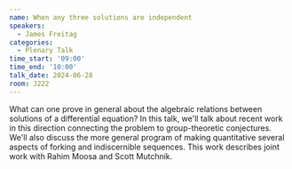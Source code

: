 ```yaml
---
name: When any three solutions are independent
speakers:
  - James Freitag
categories:
  - Plenary Talk
time_start: '09:00'
time_end: '10:00'
talk_date: 2024-06-28
room: J222
---
```


What can one prove in general about the algebraic relations between solutions of a differential equation? In this talk, we'll talk about recent work in this direction connecting the problem to group-theoretic conjectures. We'll also discuss the more general program of making quantitative several aspects of forking and indiscernible sequences. This work describes joint work with Rahim Moosa and Scott Mutchnik. 

